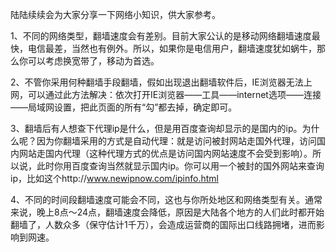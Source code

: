 陆陆续续会为大家分享一下网络小知识，供大家参考。

1、不同的网络类型，翻墙速度会有差别。目前大家公认的是移动网络翻墙速度最快，电信最差，当然也有例外。所以，如果你是电信用户，翻墙速度犹如蜗牛，那么你可以考虑换宽带了，移动为首选。

2、不管你采用何种翻墙手段翻墙，假如出现退出翻墙软件后，IE浏览器无法上网，可以通过此方法解决：依次打开IE浏览器——工具——internet选项——连接——局域网设置，把此页面的所有“勾”都去掉，确定即可。

3、翻墙后有人想查下代理ip是什么，但是用百度查询却显示的是国内的ip。为什么呢？因为你翻墙采用的方式是自动代理：就是访问被封网站走国外代理，访问国内网站走国内代理（这种代理方式的优点是访问国内网站速度不会受到影响）。所以说，此时你用百度查询当然就显示国内ip。你可以用一个被封的国外网站来查询ip，比如这个http://www.newipnow.com/ipinfo.html

4、不同的时间段翻墙速度可能会不同，这也与你所处地区和网络类型有关。通常来说，晚上8点～24点，翻墙速度会降低，原因是大陆各个地方的人们此时都开始翻墙了，人数众多（保守估计1千万），会造成运营商的国际出口线路拥堵，进而影响到网速。

